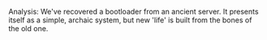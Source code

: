 Analysis: We've recovered a bootloader from an ancient server. It presents itself as a simple, archaic system, but new 'life' is built from the bones of the old one.

